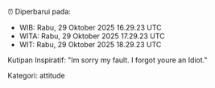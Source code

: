 ⏰ Diperbarui pada:
- WIB: Rabu, 29 Oktober 2025 16.29.23 UTC
- WITA: Rabu, 29 Oktober 2025 17.29.23 UTC
- WIT: Rabu, 29 Oktober 2025 18.29.23 UTC

Kutipan Inspiratif:
"Im sorry my fault. I forgot youre an Idiot."


Kategori: attitude

